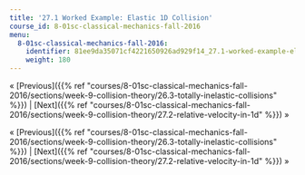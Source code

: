 ```yaml
---
title: '27.1 Worked Example: Elastic 1D Collision'
course_id: 8-01sc-classical-mechanics-fall-2016
menu:
  8-01sc-classical-mechanics-fall-2016:
    identifier: 81ee9da35071cf4221650926ad929f14_27.1-worked-example-elastic-1d-collision
    weight: 180
---
```

« [Previous]({{% ref "courses/8-01sc-classical-mechanics-fall-2016/sections/week-9-collision-theory/26.3-totally-inelastic-collisions" %}}) | [Next]({{% ref "courses/8-01sc-classical-mechanics-fall-2016/sections/week-9-collision-theory/27.2-relative-velocity-in-1d" %}}) »

« [Previous]({{% ref "courses/8-01sc-classical-mechanics-fall-2016/sections/week-9-collision-theory/26.3-totally-inelastic-collisions" %}}) | [Next]({{% ref "courses/8-01sc-classical-mechanics-fall-2016/sections/week-9-collision-theory/27.2-relative-velocity-in-1d" %}}) »